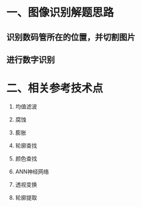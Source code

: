 # 一、图像识别解题思路

## 识别数码管所在的位置，并切割图片

## 进行数字识别

# 二、相关参考技术点

1. 均值滤波

2. 腐蚀

3. 膨胀

4. 轮廓查找

5. 颜色查找

6. ANN神经网络

7. 透视变换

8. 轮廓提取

